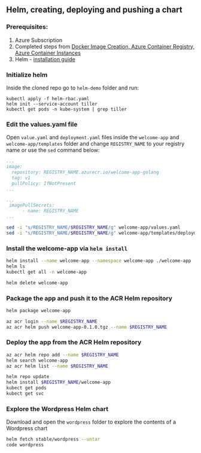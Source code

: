 ## Helm, creating, deploying and pushing a chart

### Prerequisites:

1. Azure Subscription
2. Completed steps from [Docker Image Creation, Azure Container Registry, Azure Container Instances](https://github.com/akamenev/aks-workshop/blob/master/docker-images-acr-aci.md)
3. Helm - [installation guide](https://helm.sh/docs/using_helm/#installing-helm)

### Initialize helm
Inside the cloned repo go to `helm-demo` folder and run:
```
kubectl apply -f helm-rbac.yaml
helm init --service-account tiller
kubectl get pods -n kube-system | grep tiller
```
### Edit the values.yaml file
Open `value.yaml` and `deployment.yaml` files inside the `welcome-app` and `welcome-app/templates` folder and change `REGISTRY_NAME` to your registry name or use the `sed` command below:
```yaml
...
image:
  repository: REGISTRY_NAME.azurecr.io/welcome-app-golang
  tag: v1
  pullPolicy: IfNotPresent
...
```
```yaml
...
 imagePullSecrets:
      - name: REGISTRY_NAME
...
```
```bash
sed -i "s/REGISTRY_NAME/$REGISTRY_NAME/g" welcome-app/values.yaml
sed -i "s/REGISTRY_NAME/$REGISTRY_NAME/g" welcome-app/templates/deployment.yaml
```
### Install the welcome-app via `helm install`
```bash
helm install --name welcome-app --namespace welcome-app ./welcome-app
helm ls
kubectl get all -n welcome-app

helm delete welcome-app
```

### Package the app and push it to the ACR Helm repository
```bash
helm package welcome-app

az acr login --name $REGISTRY_NAME
az acr helm push welcome-app-0.1.0.tgz --name $REGISTRY_NAME
```
### Deploy the app from the ACR Helm repository
```bash
az acr helm repo add --name $REGISTRY_NAME
helm search welcome-app
az acr helm list --name $REGISTRY_NAME
```
```bash
helm repo update
helm install $REGISTRY_NAME/welcome-app
kubect get pods
kubect get svc
```
### Explore the Wordpress Helm chart
Download and open the `wordpress` folder to explore the contents of a Wordpress chart
```bash
helm fetch stable/wordpress --untar
code wordpress
```
